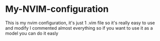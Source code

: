 # My-NVIM-configuration
This is my nvim configuration, it's just 1 .vim file so it's really easy to use and modify I commented almost everything so if you want to use it as a model you can do it easly
